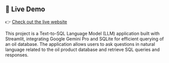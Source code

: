 ## 🔗 Live Demo

👉 [Check out the live website](https://askmesql.streamlit.app/)

This project is a Text-to-SQL Language Model (LLM) application built with Streamlit, integrating Google Gemini Pro and SQLite for efficient querying of an oil database. The application allows users to ask questions in natural language related to the oil product database and retrieve SQL queries and responses.

